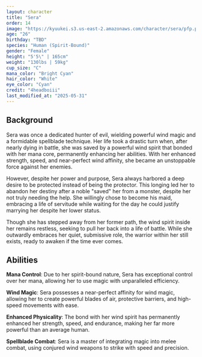 ```yaml
---
layout: character
title: "Sera"
order: 14
image: "https://kyuukei.s3.us-east-2.amazonaws.com/character/sera/pfp.png"
age: "26"
birthday: "TBD"
species: "Human (Spirit-Bound)"
gender: "Female"
height: "5'5\" | 165cm"
weight: "130lbs | 59kg"
cup_size: "C"
mana_color: "Bright Cyan"
hair_color: "White"
eye_color: "Cyan"
credit: "4headboiii"
last_modified_at: "2025-05-31"
---
```


## Background

Sera was once a dedicated hunter of evil, wielding powerful wind magic and a formidable spellblade technique. Her life took a drastic turn when, after nearly dying in battle, she was saved by a powerful wind spirit that bonded with her mana core, permanently enhancing her abilities. With her enhanced strength, speed, and near-perfect wind affinity, she became an unstoppable force against her enemies.

However, despite her power and purpose, Sera always harbored a deep desire to be protected instead of being the protector. This longing led her to abandon her destiny after a noble "saved" her from a monster, despite her not truly needing the help. She willingly chose to become his maid, embracing a life of servitude while waiting for the day he could justify marrying her despite her lower status.

Though she has stepped away from her former path, the wind spirit inside her remains restless, seeking to pull her back into a life of battle. While she outwardly embraces her quiet, submissive role, the warrior within her still exists, ready to awaken if the time ever comes.

## Abilities

**Mana Control**: Due to her spirit-bound nature, Sera has exceptional control over her mana, allowing her to use magic with unparalleled efficiency.

**Wind Magic**: Sera possesses a near-perfect affinity for wind magic, allowing her to create powerful blades of air, protective barriers, and high-speed movements with ease.

**Enhanced Physicality**: The bond with her wind spirit has permanently enhanced her strength, speed, and endurance, making her far more powerful than an average human.

**Spellblade Combat**: Sera is a master of integrating magic into melee combat, using conjured wind weapons to strike with speed and precision.

